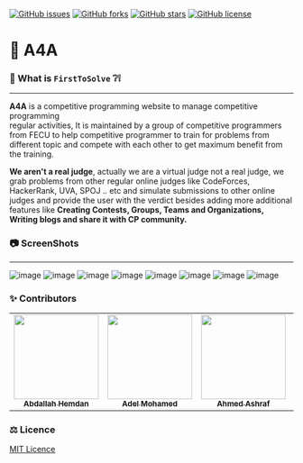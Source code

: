 [![GitHub issues](https://img.shields.io/github/issues/AbdallahHemdan/A4A)](https://github.com/AbdallahHemdan/A4A/issues)
[![GitHub forks](https://img.shields.io/github/forks/AbdallahHemdan/A4A)](https://github.com/AbdallahHemdan/A4A/network)
[![GitHub stars](https://img.shields.io/github/stars/AbdallahHemdan/A4A)](https://github.com/AbdallahHemdan/A4A/stargazers)
[![GitHub license](https://img.shields.io/github/license/AbdallahHemdan/A4A)](https://github.com/AbdallahHemdan/A4A/blob/master/LICENSE)
# 🥇 A4A 
### 🔎 What is ```FirstToSolve``` ❔❕
--------------------------------
**A4A** is a competitive programming website to manage competitive programming <br> regular activities, It is maintained by a group of competitive programmers from FECU to help competitive programmer to train for problems from different topic and compete with each other to get maximum benefit from the training.

**We aren't a real judge**, actually we are a virtual judge not a real judge, we grab problems from other regular online judges like CodeForces, HackerRank, UVA, SPOJ .. etc and simulate submissions to other online judges and provide the user with the verdict besides adding more additional features like __Creating Contests, Groups, Teams and Organizations, Writing blogs and share it with CP community.__

### 📷 ScreenShots 
-------------------
![image](https://user-images.githubusercontent.com/40190772/71838064-ad71ec80-30c0-11ea-9b16-666161010e92.png)
![image](https://user-images.githubusercontent.com/40190772/71838076-b5ca2780-30c0-11ea-96d3-8da9b5327fb5.png)
![image](https://user-images.githubusercontent.com/40190772/71838091-bd89cc00-30c0-11ea-94e5-35cd3b7c3e5e.png)
![image](https://user-images.githubusercontent.com/40190772/71838102-c5e20700-30c0-11ea-92ed-1a0f58b8d452.png)
![image](https://user-images.githubusercontent.com/40190772/71838112-cb3f5180-30c0-11ea-8e52-69fd0ab6ef3f.png)
![image](https://user-images.githubusercontent.com/40190772/71838126-d0040580-30c0-11ea-86ba-4043411167ea.png)
![image](https://user-images.githubusercontent.com/40190772/71838137-d6927d00-30c0-11ea-99b8-221f4cc1a2cf.png)
![image](https://user-images.githubusercontent.com/40190772/71838156-e01be500-30c0-11ea-9a77-d144beb5cf2a.png)

### ✨ Contributors
<table>
  <tr>
    <td align="center"><a href="https://github.com/AbdallahHemdan"><img src="https://avatars1.githubusercontent.com/u/40190772?s=460&v=4" width="150px;" alt=""/><br /><sub><b>Abdallah Hemdan</b></sub></a><br /></td>
     <td align="center"><a href="https://github.com/AdelRizq"><img src="https://avatars2.githubusercontent.com/u/40351413?s=460&v=4" width="150px;" alt=""/><br /><sub><b>Adel Mohamed</b></sub></a><br /></td>
     <td align="center"><a href="https://github.com/aashrafh"><img src="https://avatars0.githubusercontent.com/u/40968967?s=460&v=4" width="150px;" alt=""/><br /><sub><b>Ahmed Ashraf</b></sub></a><br /></td>
     <td align="center"><a href="https://github.com/Mahboub99"><img src="https://avatars3.githubusercontent.com/u/43186742?s=460&v=4" width="150px;" alt=""/><br /><sub><b>Ahmed Mahboub</b></sub></a><br /></td>
  </tr>
 </table>

### ⚖ Licence
[MIT Licence](https://github.com/AbdallahHemdan/A4A/blob/master/LICENSE)



